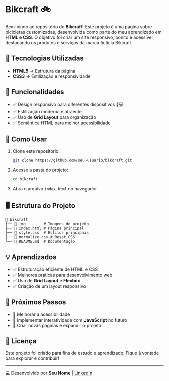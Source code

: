 # Bikcraft 🚲

Bem-vindo ao repositório do **Bikcraft**! Este projeto é uma página sobre bicicletas customizadas, desenvolvida como parte do meu aprendizado em **HTML e CSS**. O objetivo foi criar um site responsivo, bonito e acessível, destacando os produtos e serviços da marca fictícia Bikcraft.

## 🚀 Tecnologias Utilizadas

- **HTML5** → Estrutura da página  
- **CSS3** → Estilização e responsividade  

## 🎨 Funcionalidades

- ✅ Design responsivo para diferentes dispositivos 📱💻  
- ✅ Estilização moderna e atraente  
- ✅ Uso de **Grid Layout** para organização  
- ✅ Semântica HTML para melhor acessibilidade  

## 📂 Como Usar

1. Clone este repositório:
   ```bash
   git clone https://github.com/seu-usuario/bikcraft.git
   ```
2. Acesse a pasta do projeto:
   ```bash
   cd bikcraft
   ```
3. Abra o arquivo `index.html` no navegador

## 🖥 Estrutura do Projeto

```
📂 bikcraft
├── 📁 img        # Imagens do projeto
├── 📄 index.html # Página principal
├── 📄 style.css  # Estilos principais
├── 📄 normalize.css # Reset CSS
└── 📄 README.md  # Documentação
```

## 💡 Aprendizados

- ✅ Estruturação eficiente de HTML e CSS  
- ✅ Melhores práticas para desenvolvimento web  
- ✅ Uso de **Grid Layout** e **Flexbox**  
- ✅ Criação de um layout responsivo  

## 📌 Próximos Passos

- 🔹 Melhorar a acessibilidade  
- 🔹 Implementar interatividade com **JavaScript** no futuro  
- 🔹 Criar novas páginas e expandir o projeto  

## 📜 Licença

Este projeto foi criado para fins de estudo e aprendizado. Fique à vontade para explorar e contribuir!

---

💻 Desenvolvido por **Seu Nome** | [LinkedIn](https://www.linkedin.com/in/vinicius-lemos-a0aba5199/)
